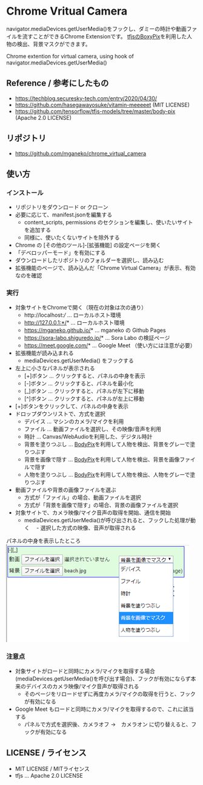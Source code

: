 # Chrome Vritual Camera

navigator.mediaDevices.getUserMedia()をフックし、ダミーの時計や動画ファイルを流すことができるChrome Extensionです。
[tfjsのBoxyPix](https://github.com/tensorflow/tfjs-models/tree/master/body-pix)を利用した人物の検出、背景マスクができます。

Chrome extention for virtual camera, using hook of navigator.mediaDevices.getUserMedia()

## Reference / 参考にしたもの

- https://techblog.securesky-tech.com/entry/2020/04/30/
- https://github.com/hasegawayosuke/vitamin-meeeeet (MIT LICENSE)
- https://github.com/tensorflow/tfjs-models/tree/master/body-pix (Apache 2.0 LICENSE)

## リポジトリ

- https://github.com/mganeko/chrome_virtual_camera

## 使い方

### インストール

- リポジトリをダウンロード or クローン
- 必要に応じて、manifest.jsonを編集する
  - content_scripts, permissions のセクションを編集し、使いたいサイトを追加する
  - 同様に、使いたくないサイトを除外する
- Chrome の [その他のツール]-[拡張機能] の設定ページを開く
- 「デベロッパーモード」を有効にする
- ダウンロードしたリポジトリのフォルダーを選択し、読み込む
- 拡張機能のページで、読み込んだ「Chrome Virtual Camera」が表示、有効なのを確認


### 実行

- 対象サイトをChromeで開く（現在の対象は次の通り）
  - http://localhost:*/* ... ローカルホスト環境
  - http://127.0.0.1:*/* ... ローカルホスト環境
  - https://mganeko.github.io/* ... mganeko の Github Pages
  - https://sora-labo.shiguredo.jp/* ... Sora Labo の検証ページ
  - https://meet.google.com/* ... Google Meet （使い方には注意が必要）
- 拡張機能が読み込まれる
  - mediaDevices.getUserMedia() をフックする
- 左上に小さなパネルが表示される
  - [+]ボタン ... クリックすると、パネルの中身を表示
  - [-]ボタン ... クリックすると、パネルを最小化
  - [_]ボタン ... クリックすると、パネルが左下に移動
  - [^]ボタン ... クリックすると、パネルが左上に移動
- [+]ボタンをクリックして、パネルの中身を表示
- ドロップダウンリストで、方式を選択
  - デバイス ... マシンのカメラ/マイクを利用
  - ファイル ... 動画ファイルを選択し、その映像/音声を利用  
  - 時計 ... Canvas/WebAudioを利用した、デジタル時計
  - 背景を塗りつぶし ... [BodyPix](https://github.com/tensorflow/tfjs-models/tree/master/body-pix)を利用して人物を検出、背景をグレーで塗りつぶす
  - 背景を画像で隠す ... [BodyPix](https://github.com/tensorflow/tfjs-models/tree/master/body-pix)を利用して人物を検出、背景を画像ファイルで隠す
  - 人物を塗りつぶし ... [BodyPix](https://github.com/tensorflow/tfjs-models/tree/master/body-pix)を利用して人物を検出、人物をグレーで塗りつぶす
- 動画ファイルや背景の画像ファイルを選ぶ
  - 方式が「ファイル」の場合、動画ファイルを選択
  - 方式が「背景を画像で隠す」の場合、背景の画像ファイルを選択
- 対象サイトで、カメラ映像/マイク音声の取得を開始、通信を開始
  - mediaDevices.getUserMedia()が呼び出されると、フックした処理が動く
　- 選択した方式の映像、音声が取得される

パネルの中身を表示したところ
![パネルの画像](pannel.png) 

### 注意点

- 対象サイトがロードと同時にカメラ/マイクを取得する場合 (mediaDevices.getUserMedia()を呼び出す場合)、フックが有効にならず本来のデバイスのカメラ映像/マイク音声が取得される
  - そのページをリロードせずに再度カメラ/マイクの取得を行うと、フックが有効になる
- Google Meet もロードと同時にカメラ/マイクを取得するので、これに該当する
  - パネルで方式を選択後、カメラオフ →　カメラオン に切り替えると、フックが有効になる


## LICENSE / ライセンス

- MIT LICENSE / MITライセンス
- tfjs ... Apache 2.0 LICENSE
